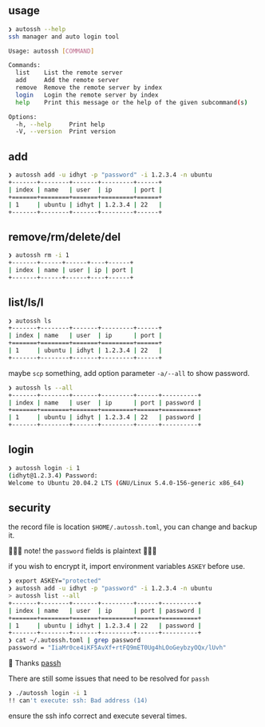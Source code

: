## usage

```bash
❯ autossh --help
ssh manager and auto login tool

Usage: autossh [COMMAND]

Commands:
  list    List the remote server
  add     Add the remote server
  remove  Remove the remote server by index
  login   Login the remote server by index
  help    Print this message or the help of the given subcommand(s)

Options:
  -h, --help     Print help
  -V, --version  Print version
```

## add

```bash
❯ autossh add -u idhyt -p "password" -i 1.2.3.4 -n ubuntu
+-------+--------+-------+---------+------+
| index | name   | user  | ip      | port |
+=======+========+=======+=========+======+
| 1     | ubuntu | idhyt | 1.2.3.4 | 22   |
+-------+--------+-------+---------+------+
```

## remove/rm/delete/del

```bash
❯ autossh rm -i 1
+-------+------+------+----+------+
| index | name | user | ip | port |
+-------+------+------+----+------+
```

## list/ls/l

```bash
❯ autossh ls
+-------+--------+-------+---------+------+
| index | name   | user  | ip      | port |
+=======+========+=======+=========+======+
| 1     | ubuntu | idhyt | 1.2.3.4 | 22   |
+-------+--------+-------+---------+------+
```
maybe `scp` something, add option parameter `-a/--all` to show password.

```bash
❯ autossh ls --all
+-------+--------+-------+---------+------+----------+
| index | name   | user  | ip      | port | password |
+=======+========+=======+=========+======+==========+
| 1     | ubuntu | idhyt | 1.2.3.4 | 22   | password |
+-------+--------+-------+---------+------+----------+
```

## login

```bash
❯ autossh login -i 1
(idhyt@1.2.3.4) Password:
Welcome to Ubuntu 20.04.2 LTS (GNU/Linux 5.4.0-156-generic x86_64)
```

## security

the record file is location `$HOME/.autossh.toml`, you can change and backup it.

🚨🚨🚨 note! the `password` fields is plaintext 🚨🚨🚨

if you wish to encrypt it, import environment variables `ASKEY` before use.

```bash
❯ export ASKEY="protected"
❯ autossh add -u idhyt -p "password" -i 1.2.3.4 -n ubuntu
> autossh list --all
+-------+--------+-------+---------+------+----------+
| index | name   | user  | ip      | port | password |
+=======+========+=======+=========+======+==========+
| 1     | ubuntu | idhyt | 1.2.3.4 | 22   | password |
+-------+--------+-------+---------+------+----------+
❯ cat ~/.autossh.toml | grep password
password = "IiaMr0ce4iKF5AvXf+rtFQ9mET0Ug4hLOoGeybzyOQx/lUvh"
```

🍻 Thanks [passh](https://github.com/clarkwang/passh)

There are still some issues that need to be resolved for `passh`

```bash
❯ ./autossh login -i 1
!! can't execute: ssh: Bad address (14)
```
ensure the ssh info correct and execute several times.
